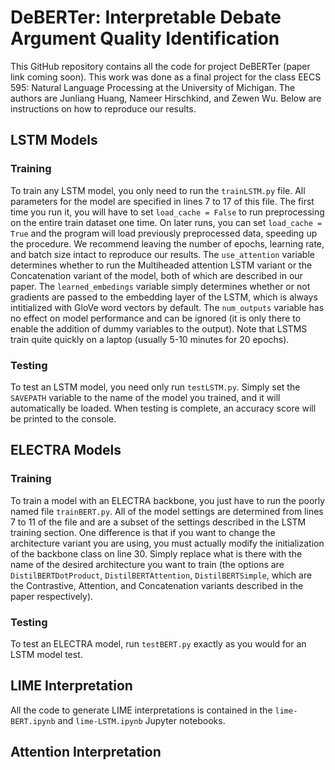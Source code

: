 # DeBERTer: Interpretable Debate Argument Quality Identification

This GitHub repository contains all the code for project DeBERTer (paper link coming soon). This work was done as a final project for the class EECS 595: Natural Language Processing at the University of Michigan. The authors are Junliang Huang, Nameer Hirschkind, and Zewen Wu. Below are instructions on how to reproduce our results.

## LSTM Models

### Training
To train any LSTM model, you only need to run the `trainLSTM.py` file. All parameters for the model are specified in lines 7 to 17 of this file. The first time you run it, you will have to set `load_cache = False` to run preprocessing on the entire train dataset one time. On later runs, you can set `load_cache = True` and the program will load previously preprocessed data, speeding up the procedure. We recommend leaving the number of epochs, learning rate, and batch size intact to reproduce our results. The `use_attention` variable determines whether to run the Multiheaded attention LSTM variant or the Concatenation variant of the model, both of which are described in our paper. The `learned_embedings` variable simply determines whether or not gradients are passed to the embedding layer of the LSTM, which is always intitialized with GloVe word vectors by default. The `num_outputs` variable has no effect on model performance and can be ignored (it is only there to enable the addition of dummy variables to the output). Note that LSTMS train quite quickly on a laptop (usually 5-10 minutes for 20 epochs).

### Testing
To test an LSTM model, you need only run `testLSTM.py`. Simply set the `SAVEPATH` variable to the name of the model you trained, and it will automatically be loaded. When testing is complete, an accuracy score will be printed to the console.

## ELECTRA Models

### Training
To train a model with an ELECTRA backbone, you just have to run the poorly named file `trainBERT.py`. All of the model settings are determined from lines 7 to 11 of the file and are a subset of the settings described in the LSTM training section. One difference is that if you want to change the architecture variant you are using, you must actually modify the initialization of the backbone class on line 30. Simply replace what is there with the name of the desired architecture you want to train (the options are `DistilBERTDotProduct`, `DistilBERTAttention`, `DistilBERTSimple`, which are the Contrastive, Attention, and Concatenation variants described in the paper respectively).

### Testing
To test an ELECTRA model, run `testBERT.py` exactly as you would for an LSTM model test.

## LIME Interpretation
All the code to generate LIME interpretations is contained in the `lime-BERT.ipynb` and `lime-LSTM.ipynb` Jupyter notebooks.

## Attention Interpretation
